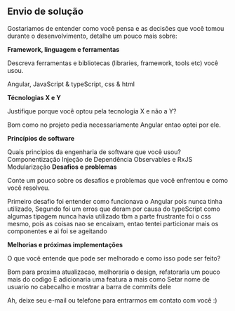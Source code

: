 ## Envio de solução

Gostariamos de entender como você pensa e as decisões que você tomou durante o desenvolvimento, detalhe um pouco mais sobre:

**Framework, linguagem e ferramentas**

Descreva ferramentas e bibliotecas (libraries, framework, tools etc) você usou.

Angular, JavaScript & typeScript, css & html

**Técnologias X e Y**

Justifique porque você optou pela tecnologia X e não a Y?

Bom como no projeto pedia necessariamente Angular entao optei por ele.

**Princípios de software**

Quais princípios da engenharia de software que você usou?
Componentização
Injeção de Dependência
Observables e RxJS
Modularização
**Desafios e problemas**

Conte um pouco sobre os desafios e problemas que você enfrentou e como você resolveu.

Primeiro desafio foi entender como funcionava o Angular pois nunca tinha utilizado, 
Segundo foi um erros que deram por causa do typeScript como algumas tipagem nunca havia utilizado tbm
a parte frustrante foi o css mesmo, pois as coisas nao se encaixam, entao tentei particionar mais os 
componentes e ai foi se ageitando

**Melhorias e próximas implementações**

O que você entende que pode ser melhorado e como isso pode ser feito?

Bom para proxima atualizacao, melhoraria o design, refatoraria um pouco mais do codigo 
E adicionaria uma featura a mais como Setar nome de usuario no cabecalho e mostrar a barra de commits dele


Ah, deixe seu e-mail ou telefone para entrarmos em contato com você :) 



